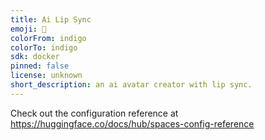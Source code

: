 ```yaml
---
title: Ai Lip Sync
emoji: 🦀
colorFrom: indigo
colorTo: indigo
sdk: docker
pinned: false
license: unknown
short_description: an ai avatar creator with lip sync.
---
```


Check out the configuration reference at https://huggingface.co/docs/hub/spaces-config-reference
